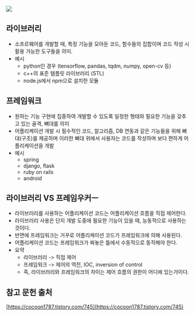 ![](https://velog.velcdn.com/images/cosmos/post/dea83dd4-a094-4b08-9b12-f2ea3fba8e0c/image.jpeg)

## 라이브러리
- 소프르웨어를 개발할 때, 특정 기능을 모아둔 코드, 함수들의 집합이며 코드 작성 시 활용 가능한 도구들을 의미.
- 예시
    - python인 경우 (tensorflow, pandas, tqdm, numpy, open-cv 등)
    - c++의 표준 템플릿 라이브러리 (STL)
    - node.js에서 npm으로 설치한 모듈

## 프레임워크
- 원하는 기능 구현에 집중하여 개발할 수 있도록 일정한 형태와 필요한 기능을 갖추고 있는 골격, 뼈대를 의미
- 어플리케이션 개발 시 필수적인 코드, 알고리즘, DB 연동과 같은 기능들을 위해 뼈대(구조)를 제공하며 이러한 뼈대 위에서 사용자는 코드를 작성하며 보다 편하게 어플리케이션을 개발
- 예시
    - spring
    - django, flask
    - ruby on rails
    - android
    
## 라이브러리 VS 프레임우커ㅡ
- 라이브러리를 사용하는 어플리케이션 코드는 어플리케이션 흐름을 직접 제어한다.
- 라이브러리 사용은 단지 개발 도중에 필요한 기능이 있을 때, 능동적으로 사용하는 것이다.
- 반면에 프레임워크는 거꾸로 어플리케이션 코드가 프레임워크에 의해 사용된다.
- 어플리케이션 코드는 프레임워크가 짜놓은 틀에서 수동적으로 동작해야 한다.
- 요약
    - 라이브러리 -> 직접 제어
    - 프레임워크 -> 제어의 역전, IOC, inversion of control
    - 즉, 라이브러리와 프레임워크의 차이는 제어 흐름의 권한이 어디에 있는가이다.

## 참고 문헌 출처
[https://cocoon1787.tistory.com/745](https://cocoon1787.tistory.com/745)
